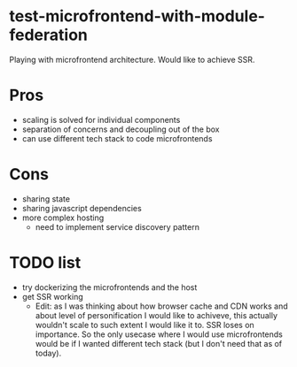 # test-microfrontend-with-module-federation
Playing with microfrontend architecture. Would like to achieve SSR.

# Pros
- scaling is solved for individual components
- separation of concerns and decoupling out of the box 
- can use different tech stack to code microfrontends

# Cons
- sharing state
- sharing javascript dependencies
- more complex hosting
  - need to implement service discovery pattern

# TODO list
- try dockerizing the microfrontends and the host
- get SSR working
  - Edit: as I was thinking about how browser cache and CDN works and about level of personification I would like to achiveve, this actually wouldn't scale to such extent I would like it to. SSR loses on importance. So the only usecase where I would use microfrontends would be if I wanted different tech stack (but I don't need that as of today).